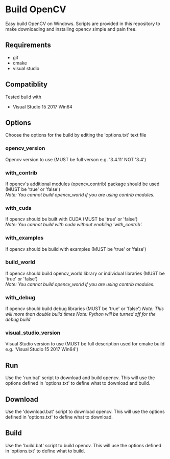 # Build OpenCV
Easy build OpenCV on Windows. Scripts are provided in this repository to make downloading and installing opencv simple and pain free. 

## Requirements
 - git
 - cmake
 - visual studio

## Compatiblity
Tested build with
 - Visual Studio 15 2017 Win64

## Options
Choose the options for the build by editing the 'options.txt' text file
### opencv_version
Opencv version to use (MUST be full verson e.g. '3.4.11' NOT '3.4')
### with_contrib
If opencv's additional modules (opencv_contrib) package should be used (MUST be 'true' or 'false')  
*Note: You cannot build opencv_world if you are using contrib modules.*
### with_cuda
If opencv should be built with CUDA (MUST be 'true' or 'false')  
*Note: You cannot build with cuda without enabling 'with_contrib'.*  
### with_examples
If opencv should be build with examples (MUST be 'true' or 'false')
### build_world
If opencv should build opencv_world library or individual libraries (MUST be 'true' or 'false')  
*Note: You cannot build opencv_world if you are using contrib modules.*
### with_debug
If opencv should build debug libraries (MUST be 'true' or 'false')
*Note: This will more than double build times*
*Note: Python will be turned off for the debug build*
### visual_studio_version
Visual Studio version to use (MUST be full description used for cmake build e.g. 'Visual Studio 15 2017 Win64')

## Run
Use the 'run.bat' script to download and build opencv. This will use the options defined in 'options.txt' to define what to download and build.

## Download
Use the 'download.bat' script to download opencv. This will use the options defined in 'options.txt' to define what to download.

## Build
Use the 'build.bat' script to build opencv. This will use the options defined in 'options.txt' to define what to build.